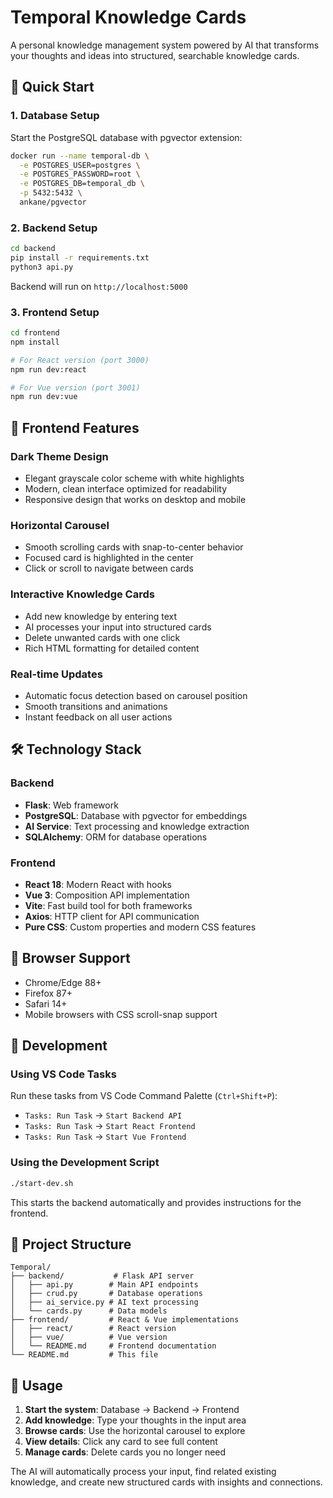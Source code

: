 # Temporal Knowledge Cards

A personal knowledge management system powered by AI that transforms your thoughts and ideas into structured, searchable knowledge cards.

## 🚀 Quick Start

### 1. Database Setup
Start the PostgreSQL database with pgvector extension:

```bash
docker run --name temporal-db \
  -e POSTGRES_USER=postgres \
  -e POSTGRES_PASSWORD=root \
  -e POSTGRES_DB=temporal_db \
  -p 5432:5432 \
  ankane/pgvector
```

### 2. Backend Setup
```bash
cd backend
pip install -r requirements.txt
python3 api.py
```
Backend will run on `http://localhost:5000`

### 3. Frontend Setup
```bash
cd frontend
npm install

# For React version (port 3000)
npm run dev:react

# For Vue version (port 3001)  
npm run dev:vue
```

## 🎨 Frontend Features

### Dark Theme Design
- Elegant grayscale color scheme with white highlights
- Modern, clean interface optimized for readability
- Responsive design that works on desktop and mobile

### Horizontal Carousel
- Smooth scrolling cards with snap-to-center behavior
- Focused card is highlighted in the center
- Click or scroll to navigate between cards

### Interactive Knowledge Cards
- Add new knowledge by entering text
- AI processes your input into structured cards
- Delete unwanted cards with one click
- Rich HTML formatting for detailed content

### Real-time Updates
- Automatic focus detection based on carousel position
- Smooth transitions and animations
- Instant feedback on all user actions

## 🛠 Technology Stack

### Backend
- **Flask**: Web framework
- **PostgreSQL**: Database with pgvector for embeddings
- **AI Service**: Text processing and knowledge extraction
- **SQLAlchemy**: ORM for database operations

### Frontend
- **React 18**: Modern React with hooks
- **Vue 3**: Composition API implementation  
- **Vite**: Fast build tool for both frameworks
- **Axios**: HTTP client for API communication
- **Pure CSS**: Custom properties and modern CSS features

## 📱 Browser Support
- Chrome/Edge 88+
- Firefox 87+
- Safari 14+
- Mobile browsers with CSS scroll-snap support

## 🔧 Development

### Using VS Code Tasks
Run these tasks from VS Code Command Palette (`Ctrl+Shift+P`):
- `Tasks: Run Task` → `Start Backend API`
- `Tasks: Run Task` → `Start React Frontend`
- `Tasks: Run Task` → `Start Vue Frontend`

### Using the Development Script
```bash
./start-dev.sh
```
This starts the backend automatically and provides instructions for the frontend.

## 📁 Project Structure
```
Temporal/
├── backend/           # Flask API server
│   ├── api.py        # Main API endpoints
│   ├── crud.py       # Database operations
│   ├── ai_service.py # AI text processing
│   └── cards.py      # Data models
├── frontend/         # React & Vue implementations
│   ├── react/        # React version
│   ├── vue/          # Vue version
│   └── README.md     # Frontend documentation
└── README.md         # This file
```

## 🌟 Usage

1. **Start the system**: Database → Backend → Frontend
2. **Add knowledge**: Type your thoughts in the input area
3. **Browse cards**: Use the horizontal carousel to explore
4. **View details**: Click any card to see full content
5. **Manage cards**: Delete cards you no longer need

The AI will automatically process your input, find related existing knowledge, and create new structured cards with insights and connections.
